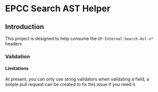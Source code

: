# EPCC Search AST Helper

## Introduction

This project is designed to help consume the `EP-Internal-Search-Ast-v*` headers



### Validation

#### Limitations

At present, you can only use string validators when validating a field, a simple pull request can be created to fix this issue if you need it.
